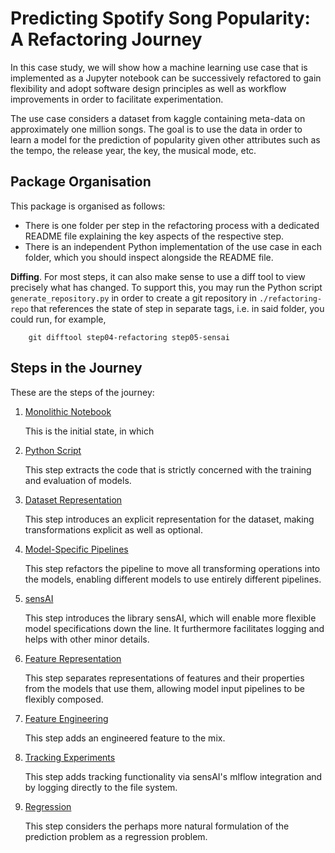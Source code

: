 # Predicting Spotify Song Popularity: A Refactoring Journey

In this case study, we will show how a machine learning use case that is implemented
as a Jupyter notebook can be successively refactored to gain flexibility and
adopt software design principles as well as workflow improvements in order
to facilitate experimentation.

The use case considers a dataset from kaggle containing meta-data on approximately one million songs.
The goal is to use the data in order to learn a model for the prediction of popularity given other attributes such as the tempo, the release year, the key, the musical mode, etc.

## Package Organisation

This package is organised as follows:
 * There is one folder per step in the refactoring process with a dedicated README file explaining the key aspects of the respective step.
 * There is an independent Python implementation of the use case in each folder, which you should inspect alongside the README file.  
   
**Diffing**. For most steps, it can also make sense to use a diff tool to view precisely what has changed. To support this, you may run the Python script 
`generate_repository.py` in order to create a git repository in `./refactoring-repo` that references the state of step in separate tags, i.e. in said folder, you could run, for example,
   
        git difftool step04-refactoring step05-sensai


## Steps in the Journey

These are the steps of the journey:

1. [Monolithic Notebook](step00-monolithic-notebook/README.md)
   
   This is the initial state, in which   
   
2. [Python Script](step01-python-script/README.md)

   This step extracts the code that is strictly concerned with the training and evaluation of models.

3. [Dataset Representation](step03-dataset-representation/README.md)

   This step introduces an explicit representation for the dataset, making transformations explicit as well as optional.

4. [Model-Specific Pipelines](step04-model-specific-pipelines/README.md)

   This step refactors the pipeline to move all transforming operations into the models, enabling different models to use entirely different pipelines.

5. [sensAI](step05-sensai/README.md)

   This step introduces the library sensAI, which will enable more flexible model specifications down the line.
   It furthermore facilitates logging and helps with other minor details.

6. [Feature Representation](step06-feature-representation/README.md)

   This step separates representations of features and their properties from the models that use them, allowing
   model input pipelines to be flexibly composed.

7. [Feature Engineering](step07-feature-engineering/README.md)

   This step adds an engineered feature to the mix.

8. [Tracking Experiments](step08-tracking-experiments/README.md)

   This step adds tracking functionality via sensAI's mlflow integration and by logging directly to the file system.

9. [Regression](step09-regression/README.md)

   This step considers the perhaps more natural formulation of the prediction problem as a regression problem.